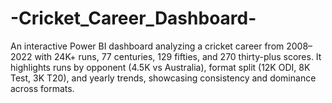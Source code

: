 # -Cricket_Career_Dashboard-
An interactive Power BI dashboard analyzing a cricket career from 2008–2022 with 24K+ runs, 77 centuries, 129 fifties, and 270 thirty-plus scores. It highlights runs by opponent (4.5K vs Australia), format split (12K ODI, 8K Test, 3K T20), and yearly trends, showcasing consistency and dominance across formats.
